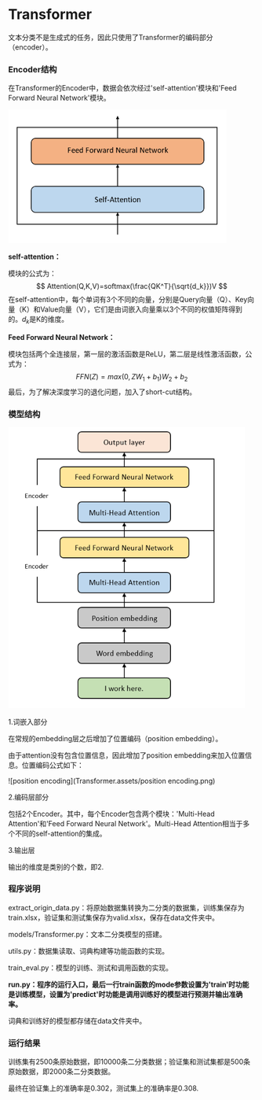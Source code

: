 # Transformer

文本分类不是生成式的任务，因此只使用了Transformer的编码部分（encoder）。

### Encoder结构

在Transformer的Encoder中，数据会依次经过'self-attention'模块和'Feed Forward Neural Network'模块。

<img src="Transformer.assets/encoder.PNG" alt="encoder" style="zoom: 67%;" />

**self-attention：**

模块的公式为：
$$
Attention(Q,K,V)=softmax(\frac{QK^T}{\sqrt{d_k}})V
$$
在self-attention中，每个单词有3个不同的向量，分别是Query向量（Q）、Key向量（K）和Value向量（V），它们是由词嵌入向量乘以3个不同的权值矩阵得到的。$d_k$是K的维度。

**Feed Forward Neural Network：**

模块包括两个全连接层，第一层的激活函数是ReLU，第二层是线性激活函数，公式为：
$$
FFN(Z)=max(0,ZW_1+b_1)W_2+b_2
$$
最后，为了解决深度学习的退化问题，加入了short-cut结构。

### 模型结构

<img src="Transformer.assets/model.PNG" alt="model" style="zoom: 80%;" />

1.词嵌入部分

在常规的embedding层之后增加了位置编码（position embedding）。

由于attention没有包含位置信息，因此增加了position embedding来加入位置信息。位置编码公式如下：

![position encoding](Transformer.assets/position encoding.png)

2.编码层部分

包括2个Encoder。其中，每个Encoder包含两个模块：'Multi-Head Attention'和'Feed Forward Neural Network'。Multi-Head Attention相当于多个不同的self-attention的集成。

3.输出层

输出的维度是类别的个数，即2.

### 程序说明

extract_origin_data.py：将原始数据集转换为二分类的数据集，训练集保存为train.xlsx，验证集和测试集保存为valid.xlsx，保存在data文件夹中。

models/Transformer.py：文本二分类模型的搭建。

utils.py：数据集读取、词典构建等功能函数的实现。

train_eval.py：模型的训练、测试和调用函数的实现。



**run.py：程序的运行入口，最后一行train函数的mode参数设置为'train'时功能是训练模型，设置为'predict'时功能是调用训练好的模型进行预测并输出准确率。**

词典和训练好的模型都存储在data文件夹中。

### 运行结果

训练集有2500条原始数据，即10000条二分类数据；验证集和测试集都是500条原始数据，即2000条二分类数据。

最终在验证集上的准确率是0.302，测试集上的准确率是0.308.